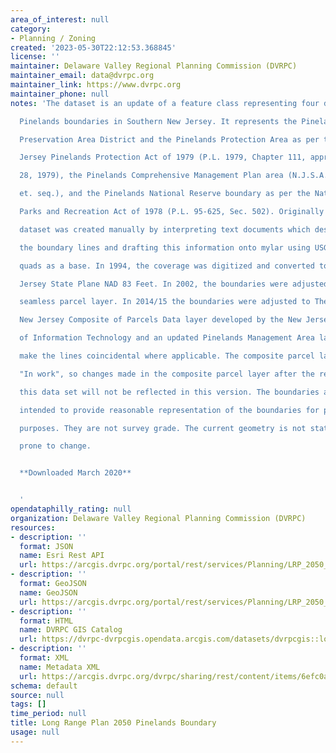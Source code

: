 ```yaml
---
area_of_interest: null
category:
- Planning / Zoning
created: '2023-05-30T22:12:53.368845'
license: ''
maintainer: Delaware Valley Regional Planning Commission (DVRPC)
maintainer_email: data@dvrpc.org
maintainer_link: https://www.dvrpc.org
maintainer_phone: null
notes: 'The dataset is an update of a feature class representing four different

  Pinelands boundaries in Southern New Jersey. It represents the Pinelands

  Preservation Area District and the Pinelands Protection Area as per the New

  Jersey Pinelands Protection Act of 1979 (P.L. 1979, Chapter 111, approved June

  28, 1979), the Pinelands Comprehensive Management Plan area (N.J.S.A. 13:18A-1

  et. seq.), and the Pinelands National Reserve boundary as per the National

  Parks and Recreation Act of 1978 (P.L. 95-625, Sec. 502). Originally the

  dataset was created manually by interpreting text documents which described

  the boundary lines and drafting this information onto mylar using USGS photo

  quads as a base. In 1994, the coverage was digitized and converted to New

  Jersey State Plane NAD 83 Feet. In 2002, the boundaries were adjusted to a

  seamless parcel layer. In 2014/15 the boundaries were adjusted to The State of

  New Jersey Composite of Parcels Data layer developed by the New Jersey Office

  of Information Technology and an updated Pinelands Management Area layer to

  make the lines coincidental where applicable. The composite parcel layer is

  "In work", so changes made in the composite parcel layer after the release of

  this data set will not be reflected in this version. The boundaries are

  intended to provide reasonable representation of the boundaries for planning

  purposes. They are not survey grade. The current geometry is not static and is

  prone to change.


  **Downloaded March 2020**


  '
opendataphilly_rating: null
organization: Delaware Valley Regional Planning Commission (DVRPC)
resources:
- description: ''
  format: JSON
  name: Esri Rest API
  url: https://arcgis.dvrpc.org/portal/rest/services/Planning/LRP_2050_PinelandsBoundary/FeatureServer/0
- description: ''
  format: GeoJSON
  name: GeoJSON
  url: https://arcgis.dvrpc.org/portal/rest/services/Planning/LRP_2050_PinelandsBoundary/FeatureServer/0/query?where=1=1&outsr=4326&outfields=*&f=geojson
- description: ''
  format: HTML
  name: DVRPC GIS Catalog
  url: https://dvrpc-dvrpcgis.opendata.arcgis.com/datasets/dvrpcgis::long-range-plan-2050-pinelands-boundary
- description: ''
  format: XML
  name: Metadata XML
  url: https://arcgis.dvrpc.org/dvrpc/sharing/rest/content/items/6efc0ad83f7046a1af51f952f56add20/info/metadata/metadata.xml?format=default
schema: default
source: null
tags: []
time_period: null
title: Long Range Plan 2050 Pinelands Boundary
usage: null
---
```

